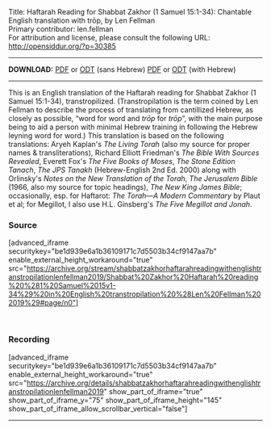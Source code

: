 <html>
<head></head>
<body>
Title: Haftarah Reading for Shabbat Zakhor (1 Samuel 15:1-34): Chantable English translation with trōp, by Len Fellman<br />
Primary contributor: len.fellman<br />
For attribution and license, please consult the following URL: <a href="http://opensiddur.org/?p=30385">http://opensiddur.org/?p=30385</a>
<p />
<hr />

<strong>DOWNLOAD:</strong> 
<a href="https://archive.org/download/shabbatzakhorhaftarahreadingwithenglishtranstropilationlenfellman2019/Shabbat%20Zakhor%20Haftarah%20reading%20%281%20Samuel%2015v1-34%29%20in%20English%20transtropilation%20%28Len%20Fellman%202019%29%20-%20english%20only.pdf">PDF</a> or <a href="https://archive.org/download/shabbatzakhorhaftarahreadingwithenglishtranstropilationlenfellman2019/Shabbat%20Zakhor%20Haftarah%20reading%20%281%20Samuel%2015v1-34%29%20in%20English%20transtropilation%20%28Len%20Fellman%202019%29%20-%20english%20only.odt">ODT</a> (sans Hebrew)
<a href="https://archive.org/download/shabbatzakhorhaftarahreadingwithenglishtranstropilationlenfellman2019/Shabbat%20Zakhor%20Haftarah%20reading%20%281%20Samuel%2015v1-34%29%20in%20English%20transtropilation%20%28Len%20Fellman%202019%29.pdf">PDF</a> or <a href="https://archive.org/download/shabbatzakhorhaftarahreadingwithenglishtranstropilationlenfellman2019/Shabbat%20Zakhor%20Haftarah%20reading%20%281%20Samuel%2015v1-34%29%20in%20English%20transtropilation%20%28Len%20Fellman%202019%29.odt">ODT</a> (with Hebrew)

<hr />

This is an English translation of the Haftarah reading for Shabbat Zakhor (1 Samuel 15:1-34), transtropilized. (Transtropilation is the term coined by Len Fellman to describe the process of translating from cantillized Hebrew, as closely as possible, “word for word and <em>trōp</em> for <em>trōp</em>”, with the main purpose being to aid a person with minimal Hebrew training in following the Hebrew leyning word for word.) This translation is based on the following translations: Aryeh Kaplan's <em>The Living Torah</em> (also my source for proper names &amp; transliterations), Richard Elliott Friedman's <em>The Bible With Sources Revealed</em>, Everett Fox's <em>The Five Books of Moses</em>, <em>The Stone Edition Tanach</em>, <em>The JPS Tanakh</em> (Hebrew-English 2nd Ed. 2000) along with Orlinsky's <em>Notes on the New Translation of the Torah</em>, <em>The Jerusalem Bible</em> (1966, also my source for topic headings), <em>The New King James Bible</em>; occasionally, esp. for Haftarot: <em>The Torah—A Modern Commentary</em> by Plaut et al; for Megillot, I also use H.L. Ginsberg's <em>The Five Megillot and Jonah</em>.

<h3>Source</h3>

[advanced_iframe securitykey="be1d939e6a1b36109171c7d5503b34cf9147aa7b" enable_external_height_workaround="true" src="https://archive.org/stream/shabbatzakhorhaftarahreadingwithenglishtranstropilationlenfellman2019/Shabbat%20Zakhor%20Haftarah%20reading%20%281%20Samuel%2015v1-34%29%20in%20English%20transtropilation%20%28Len%20Fellman%202019%29#page/n0"]

&nbsp;

<h3>Recording</h3>

[advanced_iframe securitykey="be1d939e6a1b36109171c7d5503b34cf9147aa7b" enable_external_height_workaround="true" src="https://archive.org/details/shabbatzakhorhaftarahreadingwithenglishtranstropilationlenfellman2019" show_part_of_iframe="true" show_part_of_iframe_y="75" show_part_of_iframe_height="145" show_part_of_iframe_allow_scrollbar_vertical="false"]

<hr />

&nbsp;
</body>
</html>